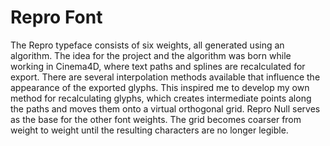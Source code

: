
# Repro Font

The Repro typeface consists of six weights, all generated using an algorithm. The idea for the project and the algorithm was born while working in Cinema4D, where text paths and splines are recalculated for export. There are several interpolation methods available that influence the appearance of the exported glyphs. This inspired me to develop my own method for recalculating glyphs, which creates intermediate points along the paths and moves them onto a virtual orthogonal grid. Repro Null serves as the base for the other font weights. The grid becomes coarser from weight to weight until the resulting characters are no longer legible.


